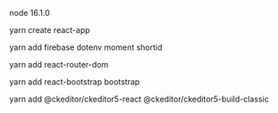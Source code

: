 node 16.1.0

yarn create react-app

yarn add firebase dotenv moment shortid

yarn add react-router-dom

yarn add react-bootstrap bootstrap

yarn add @ckeditor/ckeditor5-react @ckeditor/ckeditor5-build-classic